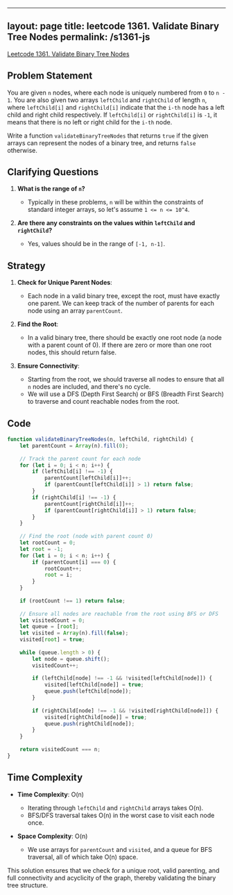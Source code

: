 
---
layout: page
title: leetcode 1361. Validate Binary Tree Nodes
permalink: /s1361-js
---
[Leetcode 1361. Validate Binary Tree Nodes](https://algoadvance.github.io/algoadvance/l1361)
## Problem Statement

You are given `n` nodes, where each node is uniquely numbered from `0` to `n - 1`. You are also given two arrays `leftChild` and `rightChild` of length `n`, where `leftChild[i]` and `rightChild[i]` indicate that the `i-th` node has a left child and right child respectively. If `leftChild[i]` or `rightChild[i]` is `-1`, it means that there is no left or right child for the `i-th` node.

Write a function `validateBinaryTreeNodes` that returns `true` if the given arrays can represent the nodes of a binary tree, and returns `false` otherwise.

## Clarifying Questions
1. **What is the range of `n`?** 
   - Typically in these problems, `n` will be within the constraints of standard integer arrays, so let's assume `1 <= n <= 10^4`.

2. **Are there any constraints on the values within `leftChild` and `rightChild`?**
   - Yes, values should be in the range of `[-1, n-1]`.

## Strategy
1. **Check for Unique Parent Nodes**:
   - Each node in a valid binary tree, except the root, must have exactly one parent. We can keep track of the number of parents for each node using an array `parentCount`.

2. **Find the Root**:
   - In a valid binary tree, there should be exactly one root node (a node with a parent count of 0). If there are zero or more than one root nodes, this should return false.

3. **Ensure Connectivity**:
   - Starting from the root, we should traverse all nodes to ensure that all `n` nodes are included, and there's no cycle.
   - We will use a DFS (Depth First Search) or BFS (Breadth First Search) to traverse and count reachable nodes from the root.


## Code
```javascript
function validateBinaryTreeNodes(n, leftChild, rightChild) {
    let parentCount = Array(n).fill(0);
    
    // Track the parent count for each node
    for (let i = 0; i < n; i++) {
        if (leftChild[i] !== -1) {
            parentCount[leftChild[i]]++;
            if (parentCount[leftChild[i]] > 1) return false;
        }
        if (rightChild[i] !== -1) {
            parentCount[rightChild[i]]++;
            if (parentCount[rightChild[i]] > 1) return false;
        }
    }
    
    // Find the root (node with parent count 0)
    let rootCount = 0;
    let root = -1;
    for (let i = 0; i < n; i++) {
        if (parentCount[i] === 0) {
            rootCount++;
            root = i;
        }
    }
    
    if (rootCount !== 1) return false;
    
    // Ensure all nodes are reachable from the root using BFS or DFS
    let visitedCount = 0;
    let queue = [root];
    let visited = Array(n).fill(false);
    visited[root] = true;
    
    while (queue.length > 0) {
        let node = queue.shift();
        visitedCount++;
        
        if (leftChild[node] !== -1 && !visited[leftChild[node]]) {
            visited[leftChild[node]] = true;
            queue.push(leftChild[node]);
        }
        
        if (rightChild[node] !== -1 && !visited[rightChild[node]]) {
            visited[rightChild[node]] = true;
            queue.push(rightChild[node]);
        }
    }
    
    return visitedCount === n;
}
```

## Time Complexity
- **Time Complexity**: O(n)
    - Iterating through `leftChild` and `rightChild` arrays takes O(n).
    - BFS/DFS traversal takes O(n) in the worst case to visit each node once.
    
- **Space Complexity**: O(n)
    - We use arrays for `parentCount` and `visited`, and a queue for BFS traversal, all of which take O(n) space.

This solution ensures that we check for a unique root, valid parenting, and full connectivity and acyclicity of the graph, thereby validating the binary tree structure.